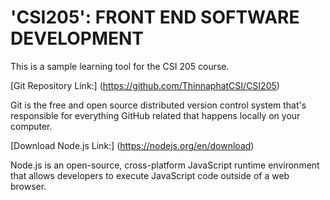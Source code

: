# 'CSI205': FRONT END SOFTWARE DEVELOPMENT

This is a sample learning tool for the CSI 205 course.

[Git Repository Link:] (https://github.com/ThinnaphatCSI/CSI205)

Git is the free and open source distributed version control system that's responsible for everything GitHub related that happens locally on your computer.

[Download Node.js Link:] (https://nodejs.org/en/download)

Node.js is an open-source, cross-platform JavaScript runtime environment that allows developers to execute JavaScript code outside of a web browser.
